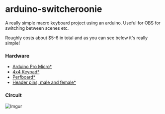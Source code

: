 # arduino-switcheroonie
A really simple macro keyboard project using an arduino. Useful for OBS for switching between scenes etc.

Roughly costs about $5-6 in total and as you can see below it's really simple!


### Hardware

- [Arduino Pro Micro*](http://s.click.aliexpress.com/e/cKhaIeiy)
- [4x4 Keypad*](http://s.click.aliexpress.com/e/p55RfT2)
- [Perfboard*](http://s.click.aliexpress.com/e/bSd3pJqC)
- [Header pins, male and female*](http://s.click.aliexpress.com/e/xVXAQTA)


### Circuit
![Imgur](https://i.imgur.com/u7MkgGV.png)
